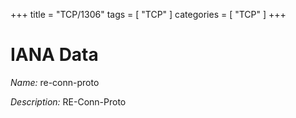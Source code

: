 +++
title = "TCP/1306"
tags = [ "TCP" ]
categories = [ "TCP" ]
+++

# IANA Data

_Name:_ re-conn-proto

_Description:_ RE-Conn-Proto

